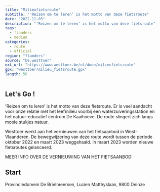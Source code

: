 ```yaml
---
title: "Milieufietsroute"
subtitle: "'Reizen om te leren’ is het motto van deze fietsroute"
date: "2022-11-03"
description: "'Reizen om te leren’ is het motto van deze fietsroute" 
tags:
  - flanders
  - medium
categories: 
  - route
  - official
region: "flanders"
source: "be.westtoer"
ext_url: "https://www.westtoer.be/nl/doen/milieufietsroute"
gpx: "westtoer/milieu_fietsroute.gpx"
length: 50
---
```


## Let's Go !

'Reizen om te leren’ is het motto van deze fietsroute. Er is veel aandacht voor onze relatie met het leefmilieu voorbij een waterzuiveringsstation en het natuur-educatief centrum De Kaaihoeve. De route slingert zich langs mooie stukjes natuur.

Westtoer werkt aan het vernieuwen van het fietsaanbod in West-Vlaanderen. De bewegwijzering van deze route wordt tussen de periode oktober 2022 en maart 2023 weggehaald. In maart 2023 worden nieuwe fietsroutes gelanceerd.

MEER INFO OVER DE VERNIEUWING VAN HET FIETSAANBOD

## Start 

Provinciedomein De Brielmeersen, Lucien Matthyslaan, 9800 Deinze 


